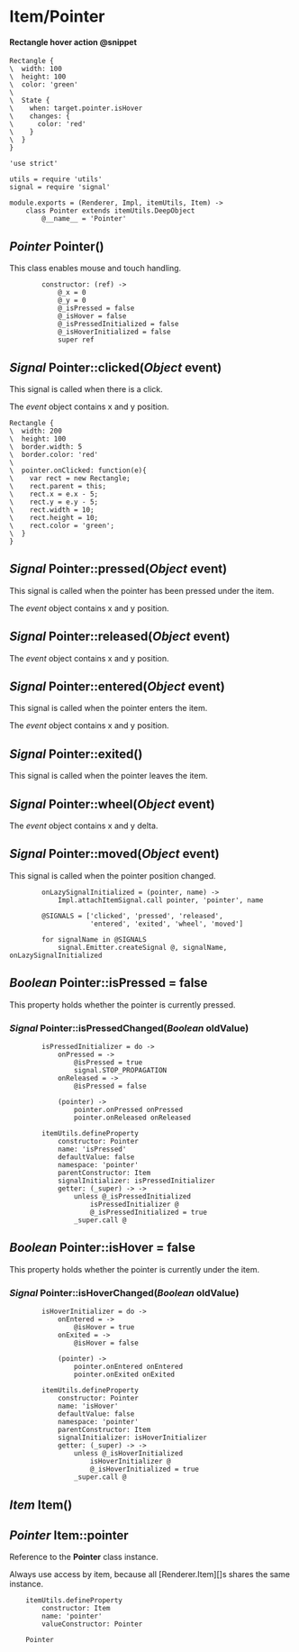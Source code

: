Item/Pointer
============

#### Rectangle hover action @snippet

```style
Rectangle {
\  width: 100
\  height: 100
\  color: 'green'
\
\  State {
\    when: target.pointer.isHover
\    changes: {
\      color: 'red'
\    }
\  }
}
```

	'use strict'

	utils = require 'utils'
	signal = require 'signal'

	module.exports = (Renderer, Impl, itemUtils, Item) ->
		class Pointer extends itemUtils.DeepObject
			@__name__ = 'Pointer'

*Pointer* Pointer()
-------------------

This class enables mouse and touch handling.

			constructor: (ref) ->
				@_x = 0
				@_y = 0
				@_isPressed = false
				@_isHover = false
				@_isPressedInitialized = false
				@_isHoverInitialized = false
				super ref

*Signal* Pointer::clicked(*Object* event)
-----------------------------------------

This signal is called when there is a click.

The *event* object contains x and y position.

```style
Rectangle {
\  width: 200
\  height: 100
\  border.width: 5
\  border.color: 'red'
\
\  pointer.onClicked: function(e){
\    var rect = new Rectangle;
\    rect.parent = this;
\    rect.x = e.x - 5;
\    rect.y = e.y - 5;
\    rect.width = 10;
\    rect.height = 10;
\    rect.color = 'green';
\  }
}
```

*Signal* Pointer::pressed(*Object* event)
-----------------------------------------

This signal is called when the pointer has been pressed under the item.

The *event* object contains x and y position.

*Signal* Pointer::released(*Object* event)
------------------------------------------

The *event* object contains x and y position.

*Signal* Pointer::entered(*Object* event)
-----------------------------------------

This signal is called when the pointer enters the item.

The *event* object contains x and y position.

*Signal* Pointer::exited()
--------------------------

This signal is called when the pointer leaves the item.

*Signal* Pointer::wheel(*Object* event)
---------------------------------------

The *event* object contains x and y delta.

*Signal* Pointer::moved(*Object* event)
---------------------------------------

This signal is called when the pointer position changed.

			onLazySignalInitialized = (pointer, name) ->
				Impl.attachItemSignal.call pointer, 'pointer', name

			@SIGNALS = ['clicked', 'pressed', 'released',
			            'entered', 'exited', 'wheel', 'moved']

			for signalName in @SIGNALS
				signal.Emitter.createSignal @, signalName, onLazySignalInitialized

*Boolean* Pointer::isPressed = false
------------------------------------

This property holds whether the pointer is currently pressed.

### *Signal* Pointer::isPressedChanged(*Boolean* oldValue)

			isPressedInitializer = do ->
				onPressed = ->
					@isPressed = true
					signal.STOP_PROPAGATION
				onReleased = ->
					@isPressed = false

				(pointer) ->
					pointer.onPressed onPressed
					pointer.onReleased onReleased

			itemUtils.defineProperty
				constructor: Pointer
				name: 'isPressed'
				defaultValue: false
				namespace: 'pointer'
				parentConstructor: Item
				signalInitializer: isPressedInitializer
				getter: (_super) -> ->
					unless @_isPressedInitialized
						isPressedInitializer @
						@_isPressedInitialized = true
					_super.call @

*Boolean* Pointer::isHover = false
----------------------------------

This property holds whether the pointer is currently under the item.

### *Signal* Pointer::isHoverChanged(*Boolean* oldValue)

			isHoverInitializer = do ->
				onEntered = ->
					@isHover = true
				onExited = ->
					@isHover = false

				(pointer) ->
					pointer.onEntered onEntered
					pointer.onExited onExited

			itemUtils.defineProperty
				constructor: Pointer
				name: 'isHover'
				defaultValue: false
				namespace: 'pointer'
				parentConstructor: Item
				signalInitializer: isHoverInitializer
				getter: (_super) -> ->
					unless @_isHoverInitialized
						isHoverInitializer @
						@_isHoverInitialized = true
					_super.call @

*Item* Item()
-------------

*Pointer* Item::pointer
-----------------------

Reference to the **Pointer** class instance.

Always use access by item, because all [Renderer.Item][]s shares the same instance.

		itemUtils.defineProperty
			constructor: Item
			name: 'pointer'
			valueConstructor: Pointer

		Pointer
